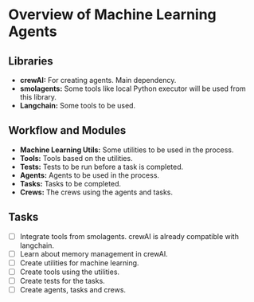 # Overview of Machine Learning Agents

## Libraries

- **crewAI:** For creating agents. Main dependency.
- **smolagents:** Some tools like local Python executor will be used from this library.
- **Langchain:** Some tools to be used.

## Workflow and Modules

- **Machine Learning Utils:** Some utilities to be used in the process.
- **Tools:** Tools based on the utilities.
- **Tests:** Tests to be run before a task is completed.
- **Agents:** Agents to be used in the process.
- **Tasks:** Tasks to be completed.
- **Crews:** The crews using the agents and tasks.

## Tasks

- [ ] Integrate tools from smolagents. crewAI is already compatible with langchain.
- [ ] Learn about memory management in crewAI.
- [ ] Create utilities for machine learning.
- [ ] Create tools using the utilities.
- [ ] Create tests for the tasks.
- [ ] Create agents, tasks and crews.
